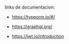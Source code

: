links de documentacion:

- https://typeorm.io/#/

- https://graphql.org/

- https://jwt.io/introduction
